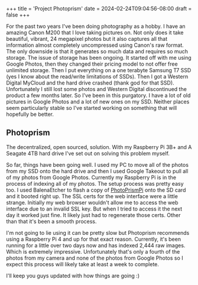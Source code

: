 +++
title = 'Project Photoprism'
date = 2024-02-24T09:04:56-08:00
draft = false
+++

For the past two years I've been doing photography as a hobby. I have an amazing Canon M200 that I love taking pictures on. Not only does it take beautiful, vibrant, 24 megapixel photos but it also captures all that information almost completely uncompressed using Canon's raw format. The only downside is that it generates so much data and requires so much storage. The issue of storage has been ongoing. It started off with me using Google Photos, then they changed their pricing model to not offer free unlimited storage. Then I put everything on a one terabyte Samsung T7 SSD (yes I know about the read/write limitations of SSDs). Then I got a Western Digital MyCloud and the hard drive crashed (thank god for that SSD). Unfortunately I still lost some photos and Western Digital discontinued the product a few months later. So I've been in this purgatory. I have a lot of old pictures in Google Photos and a lot of new ones on my SSD. Neither places seem particularly stable so I've started working on something that will hopefully be better.


## Photoprism
The decentralized, open sourced, solution. With my Raspberry Pi 3B+ and A Seagate 4TB hard drive I've set out on solving this problem myself. 

So far, things have been going well. I used my PC to move all of the photos from my SSD onto the hard drive and then I used Google Takeout to pull all of my photos from Google Photos. Currently my Raspberry Pi is in the process of indexing all of my photos. The setup process was pretty easy too. I used BalenaEtcher to flash a copy of [PhotoPrismPi](https://docs.photoprism.app/getting-started/raspberry-pi/microsd-image/) onto the SD card and it booted right up. The SSL certs for the web interface were a little strange. Initially my web browser wouldn't allow me to access the web interface due to an invalid SSL key. But when I tried to access it the next day it worked just fine. It likely just had to regenerate those certs. Other than that it's been a smooth process.

I'm not going to lie using it can be pretty slow but Photoprism recommends using a Raspberry Pi 4 and up for that exact reason. Currently, it's been running for a little over two days now and has indexed 2,444 raw images. Which is extremely impressive. Unfortunately that's only a fourth of the photos from my camera and none of the photos from Google Photos so I expect this process will likely take at least a week to complete.

I'll keep you guys updated with how things are going :)

